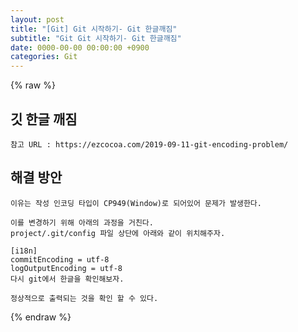 ```yaml
---  
layout: post  
title: "[Git] Git 시작하기- Git 한글깨짐"  
subtitle: "Git Git 시작하기- Git 한글깨짐"  
date: 0000-00-00 00:00:00 +0900  
categories: Git  
---  
```

{% raw %}  
## 깃 한글 깨짐  
  
	참고 URL : https://ezcocoa.com/2019-09-11-git-encoding-problem/  
  
## 해결 방안  
  
	이유는 작성 인코딩 타입이 CP949(Window)로 되어있어 문제가 발생한다.  
  
	이를 변경하기 위해 아래의 과정을 거친다.  
	project/.git/config 파일 상단에 아래와 같이 위치해주자.  
  
	[i18n]  
	commitEncoding = utf-8  
	logOutputEncoding = utf-8  
	다시 git에서 한글을 확인해보자.  
  
	정상적으로 출력되는 것을 확인 할 수 있다.  
{% endraw %}